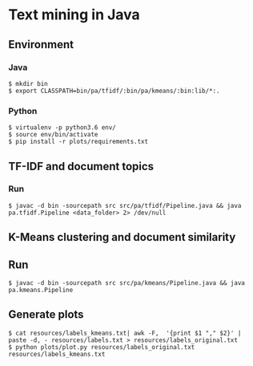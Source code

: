 # Text mining in Java

## Environment

### Java

```
$ mkdir bin
$ export CLASSPATH=bin/pa/tfidf/:bin/pa/kmeans/:bin:lib/*:.
```

### Python

```
$ virtualenv -p python3.6 env/
$ source env/bin/activate
$ pip install -r plots/requirements.txt
```

## TF-IDF and document topics

### Run

```
$ javac -d bin -sourcepath src src/pa/tfidf/Pipeline.java && java pa.tfidf.Pipeline <data_folder> 2> /dev/null
```

## K-Means clustering and document similarity

## Run

```
$ javac -d bin -sourcepath src src/pa/kmeans/Pipeline.java && java pa.kmeans.Pipeline
```

## Generate plots

```
$ cat resources/labels_kmeans.txt| awk -F,  '{print $1 "," $2}' | paste -d, - resources/labels.txt > resources/labels_original.txt
$ python plots/plot.py resources/labels_original.txt resources/labels_kmeans.txt
```

